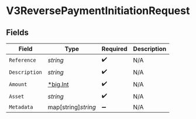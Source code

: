 # V3ReversePaymentInitiationRequest


## Fields

| Field                                       | Type                                        | Required                                    | Description                                 |
| ------------------------------------------- | ------------------------------------------- | ------------------------------------------- | ------------------------------------------- |
| `Reference`                                 | *string*                                    | :heavy_check_mark:                          | N/A                                         |
| `Description`                               | *string*                                    | :heavy_check_mark:                          | N/A                                         |
| `Amount`                                    | [*big.Int](https://pkg.go.dev/math/big#Int) | :heavy_check_mark:                          | N/A                                         |
| `Asset`                                     | *string*                                    | :heavy_check_mark:                          | N/A                                         |
| `Metadata`                                  | map[string]*string*                         | :heavy_minus_sign:                          | N/A                                         |